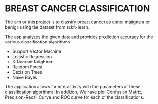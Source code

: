 # BREAST CANCER CLASSIFICATION  
The aim of this project is to classify breast cancer as either malignant or benign using the dataset from sckit-learn.  

The app analyzes the given data and provides prediction accuracy for the various classification algorithms.  

* Support Vector Machine
* Logistic Regression
* K-Nearest Neighbor
* Random Forest
* Decision Trees
* Naïve Bayes

The application allows for interactivity with the parameters of these classification algorithms. In addition, We have plot Confusion Matrix, Precision-Recall Curve and ROC curve for each of the classifications.   
